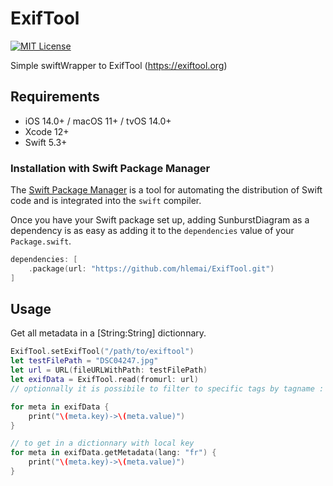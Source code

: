 # ExifTool
<p align="left">
    <a href="LICENSE">
        <img src="https://img.shields.io/badge/license-MIT-brightgreen.svg" alt="MIT License">
    </a> <!--
    <a href="https://github.com/hlemai/ExifTool/actions">
        <img src="https://github.com/hlemai/ExifTool/workflows/test/badge.svg" alt="Continuous Integration">
    </a> -->
</p>

Simple swiftWrapper to ExifTool (https://exiftool.org)

## Requirements

- iOS 14.0+ / macOS 11+ / tvOS 14.0+ 
- Xcode 12+
- Swift 5.3+


### Installation with Swift Package Manager

The [Swift Package Manager](https://swift.org/package-manager/) is a tool for automating the distribution of Swift code and is integrated into the `swift` compiler. 

Once you have your Swift package set up, adding SunburstDiagram as a dependency is as easy as adding it to the `dependencies` value of your `Package.swift`.

```swift
dependencies: [
    .package(url: "https://github.com/hlemai/ExifTool.git")
]
```

## Usage

Get all metadata in a [String:String] dictionnary.

```swift
ExifTool.setExifTool("/path/to/exiftool")
let testFilePath = "DSC04247.jpg"
let url = URL(fileURLWithPath: testFilePath)
let exifData = ExifTool.read(fromurl: url)
// optionnally it is possibile to filter to specific tags by tagname : ExifTool.read(from:url,tags:["ISO"])

for meta in exifData {
    print("\(meta.key)->\(meta.value)")
}

// to get in a dictionnary with local key
for meta in exifData.getMetadata(lang: "fr") {
    print("\(meta.key)->\(meta.value)")
}

```